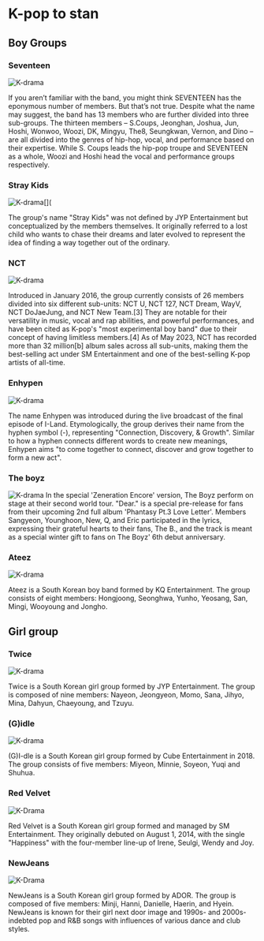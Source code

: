 # K-pop to stan
## Boy Groups

### Seventeen
![K-drama](https://stylecaster.com/wp-content/uploads/2022/11/seventeen.jpg)

If you aren’t familiar with the band, you might think SEVENTEEN has the eponymous number of members. But that’s not true. Despite what the name may suggest, the band has 13 members who are further divided into three sub-groups. The thirteen members – S.Coups, Jeonghan, Joshua, Jun, Hoshi, Wonwoo, Woozi, DK, Mingyu, The8, Seungkwan, Vernon, and Dino – are all divided into the genres of hip-hop, vocal, and performance based on their expertise. While S. Coups leads the hip-pop troupe and SEVENTEEN as a whole, Woozi and Hoshi head the vocal and performance groups respectively.

### Stray Kids
![K-drama[](](https://6.soompi.io/wp-content/uploads/image/20230424062452_stray-kids.jpeg?s=900x600&e=t)

The group's name "Stray Kids" was not defined by JYP Entertainment but conceptualized by the members themselves. It originally referred to a lost child who wants to chase their dreams and later evolved to represent the idea of finding a way together out of the ordinary.

### NCT
![K-drama](https://image.kpopmap.com/2019/01/NCT-Member-Profile.jpg)

Introduced in January 2016, the group currently consists of 26 members divided into six different sub-units: NCT U, NCT 127, NCT Dream, WayV, NCT DoJaeJung, and NCT New Team.[3] They are notable for their versatility in music, vocal and rap abilities, and powerful performances, and have been cited as K-pop's "most experimental boy band" due to their concept of having limitless members.[4] As of May 2023, NCT has recorded more than 32 million[b] album sales across all sub-units, making them the best-selling act under SM Entertainment and one of the best-selling K-pop artists of all-time.

### Enhypen 
 ![K-drama](https://imageio.forbes.com/specials-images/imageserve/60de2e927acea5429b9b52b3/0x0.jpg?format=jpg&crop=1998,1333,x1,y0,safe&height=900&width=1600&fit=bounds)

The name Enhypen was introduced during the live broadcast of the final episode of I-Land. Etymologically, the group derives their name from the hyphen symbol (-), representing "Connection, Discovery, & Growth". Similar to how a hyphen connects different words to create new meanings, Enhypen aims "to come together to connect, discover and grow together to form a new act".

### The boyz
 ![K-drama](https://i.scdn.co/image/ab6761610000e5eb771aebd54ce149b97c0bb971)
In the special 'Zeneration Encore' version, The Boyz perform on stage at their second world tour. "Dear." is a special pre-release for fans from their upcoming 2nd full album 'Phantasy Pt.3 Love Letter'. Members Sangyeon, Younghoon, New, Q, and Eric participated in the lyrics, expressing their grateful hearts to their fans, The B., and the track is meant as a special winter gift to fans on The Boyz' 6th debut anniversary.

### Ateez
 ![K-drama](https://thebiaslistcom.files.wordpress.com/2023/03/ateez-limitless.jpg?w=640)
 
Ateez is a South Korean boy band formed by KQ Entertainment. The group consists of eight members: Hongjoong, Seonghwa, Yunho, Yeosang, San, Mingi, Wooyoung and Jongho.

## Girl group

### Twice
 ![K-drama](https://www.usmagazine.com/wp-content/uploads/2023/03/Who-Are-TWICE-Everything-to-Know-About-the-Breakthrough-K-Pop-Girl-Group.jpg?quality=86&strip=all)
 
Twice is a South Korean girl group formed by JYP Entertainment. The group is composed of nine members: Nayeon, Jeongyeon, Momo, Sana, Jihyo, Mina, Dahyun, Chaeyoung, and Tzuyu. 

### (G)idle
 ![K-drama](https://i.scdn.co/image/ab6761610000e5eb8abd5f97fc52561939ebbc89)
 
(G)I-dle is a South Korean girl group formed by Cube Entertainment in 2018. The group consists of five members: Miyeon, Minnie, Soyeon, Yuqi and Shuhua.

### Red Velvet
 ![K-Drama](https://i.scdn.co/image/ab676161000051747719f0625a2fa078a60c85cd)
 
Red Velvet is a South Korean girl group formed and managed by SM Entertainment. They originally debuted on August 1, 2014, with the single "Happiness" with the four-member line-up of Irene, Seulgi, Wendy and Joy.

### NewJeans
  ![K-Drama](https://upload.wikimedia.org/wikipedia/commons/thumb/a/a2/NewJeans_X_OLENS_1_%28cropped%29.jpg/800px-NewJeans_X_OLENS_1_%28cropped%29.jpg)

NewJeans is a South Korean girl group formed by ADOR. The group is composed of five members: Minji, Hanni, Danielle, Haerin, and Hyein. NewJeans is known for their girl next door image and 1990s- and 2000s-indebted pop and R&B songs with influences of various dance and club styles.


 

 



